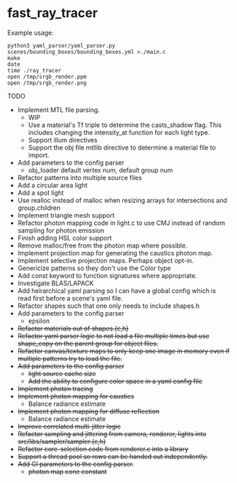 # fast_ray_tracer

Example usage:

```
python3 yaml_parser/yaml_parser.py scenes/bounding_boxes/bounding_boxes.yml >./main.c
make
date
time ./ray_tracer
open /tmp/srgb_render.ppm
open /tmp/srgb_render.png
```

TODO
* Implement MTL file parsing.
    * WIP
    * Use a material's Tf triple to determine the casts_shadow flag. This includes changing the intensity_at function for each light type.
    * Support illum directives
    * Support the obj file mtllib directive to determine a material file to import.
* Add parameters to the config parser
    * obj_loader default vertex num, default group num
* Refactor patterns into multiple source files
* Add a circular area light
* Add a spot light
* Use realloc instead of malloc when resizing arrays for intersections and group.children
* Implement triangle mesh support
* Refactor photon mapping code in light.c to use CMJ instead of random sampling for photon emission
* Finish adding HSL color support
* Remove malloc/free from the photon map where possible.
* Implement projection map for generating the caustics photon map.
* Implement selective projection maps. Perhaps object opt-in.
* Genericize patterns so they don't use the Color type
* Add const keyword to function signatures where appropriate.
* Investigate BLAS/LAPACK
* Add heirarchical yaml parsing so I can have a global config which is read first before a scene's yaml file.
* Refactor shapes such that one only needs to include shapes.h
* Add parameters to the config parser
    * epsilon
* ~~Refactor materials out of shapes.{c,h}~~
* ~~Refactor yaml parser logic to not load a file multiple times but use shape_copy on the parent group for object files.~~
* ~~Refactor canvas/texture maps to only keep one image in memory even if multiple patterns try to load the file.~~
* ~~Add parameters to the config parser~~
    * ~~light source cache size~~
    * ~~Add the ability to configure color space in a yaml config file~~
* ~~Implement photon tracing~~
* ~~Implement photon mapping for caustics~~
    * Balance radiance estimate
* ~~Implement photon mapping for diffuse reflection~~
    * Balance radiance estimate
* ~~Improve correlated multi-jitter logic~~
* ~~Refactor sampling and jittering from camera, renderer, lights into src/libs/sampler/sampler.{c,h}~~
* ~~Refactor core-selection code from renderer.c into a library~~
* ~~Support a thread pool so rows can be handed out independently.~~
* ~~Add GI parameters to the config parser.~~
    * ~~photon map cone constant~~
